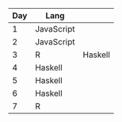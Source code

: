 | Day | Lang |   |
| --- | ---- | - |
| 1 | JavaScript | |
| 2 | JavaScript | |
| 3 | R | Haskell |
| 4 | Haskell | | 
| 5 | Haskell | |
| 6 | Haskell | |
| 7 | R | |
